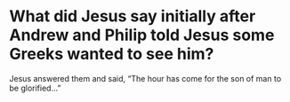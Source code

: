 # What did Jesus say initially after Andrew and Philip told Jesus some Greeks wanted to see him?

Jesus answered them and said, “The hour has come for the son of man to be glorified…”
